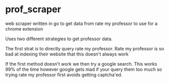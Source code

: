 # prof_scraper
web scraper written in go to 
get data from rate my professor to use for 
a chrome extension


Uses two different strategies to get professor data.

The first strat is to directly query rate my professor. 
Rate my professor is so bad at indexing their website that this 
doesn't always work

If the first method doesn't work we then try a google search.
This works 99% of the time however google gets mad if your query them 
too much so trying rate my professor first avoids getting captcha'ed.
